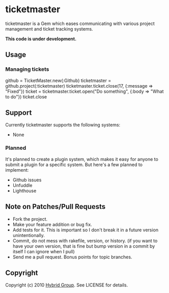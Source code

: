 # ticketmaster

ticketmaster is a Gem which eases communicating with various project management and ticket tracking systems.

**This code is under development.**

## Usage

### Managing tickets

  github = TicketMaster.new(:Github)
  ticketmaster = github.project(:ticketmaster)
  ticketmaster.ticket.close(17, {:message => "Fixed"})
  ticket = ticketmaster.ticket.open("Do something", {:body => "What to do"})
  ticket.close

## Support

Currently ticketmaster supports the following systems:

* None

### Planned

It's planned to create a plugin system, which makes it easy for anyone to submit a plugin for a specific system. But here's a few planned to implement:

* Github issues
* Unfuddle
* Lighthouse

## Note on Patches/Pull Requests
 
* Fork the project.
* Make your feature addition or bug fix.
* Add tests for it. This is important so I don't break it in a
  future version unintentionally.
* Commit, do not mess with rakefile, version, or history.
  (if you want to have your own version, that is fine but bump version in a commit by itself I can ignore when I pull)
* Send me a pull request. Bonus points for topic branches.

## Copyright

Copyright (c) 2010 [Hybrid Group](http://hybridgroup.com). See LICENSE for details.
